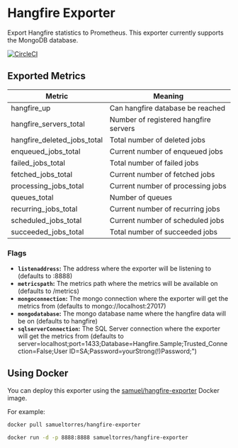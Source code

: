 # Hangfire Exporter

Export Hangfire statistics to Prometheus. This exporter currently supports the MongoDB database.

[![CircleCI](https://circleci.com/gh/samueltorres/hangfire-exporter.svg?style=svg)](https://circleci.com/gh/samueltorres/hangfire-exporter)

## Exported Metrics

| Metric | Meaning |
| ------ | ------- |
| hangfire_up | Can hangfire database be reached
| hangfire_servers_total | Number of registered hangfire servers
| hangfire_deleted_jobs_total | Total number of deleted jobs
| enqueued_jobs_total | Current number of enqueued jobs
| failed_jobs_total | Total number of failed jobs
| fetched_jobs_total | Current number of fetched jobs
| processing_jobs_total | Current number of processing jobs
| queues_total | Number of queues
| recurring_jobs_total | Current number of recurring jobs
| scheduled_jobs_total | Current number of scheduled jobs
| succeeded_jobs_total | Total number of succeeded jobs


### Flags

* __`listenaddress`:__ The address where the exporter will be listening to (defaults to :8888)
* __`metricspath`:__ The metrics path where the metrics will be available on (defaults to /metrics)
* __`mongoconnection`:__ The mongo connection where the exporter will get the metrics from (defaults to mongo://localhost:27017)
* __`mongodatabase`:__ The mongo database name where the hangfire data will be on (defaults to hangfire)
* __`sqlserverConnection`:__ The SQL Server connection  where the exporter will get the metrics from (defaults to server=localhost;port=1433;Database=Hangfire.Sample;Trusted_Connection=False;User ID=SA;Password=yourStrong(!)Password;")

## Using Docker

You can deploy this exporter using the [samuel/hangfire-exporter](https://hub.docker.com/r/samueltorres/hangfire-exporter/) Docker image.

For example:

```bash
docker pull samueltorres/hangfire-exporter

docker run -d -p 8888:8888 samueltorres/hangfire-exporter
```

[circleci]: https://circleci.com/gh/samueltorres/hangfire-exporter
[hub]: https://hub.docker.com/r/samueltorres/hangfire-exporter/
